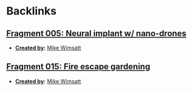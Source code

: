
# Backlinks
## [Fragment 005: Neural implant w/ nano-drones](<Fragment 005: Neural implant w/ nano-drones.md>)
- **[Created by](<Created by.md>):** [Mike Wimsatt](<Mike Wimsatt.md>)

## [Fragment 015: Fire escape gardening](<Fragment 015: Fire escape gardening.md>)
- **[Created by](<Created by.md>):** [Mike Wimsatt](<Mike Wimsatt.md>)

